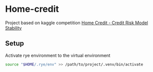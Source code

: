 # Home-credit
Project based on kaggle competition [Home Credit - Credit Risk Model Stability](https://www.kaggle.com/competitions/home-credit-credit-risk-model-stability/overview)


## Setup

Activate rye environment to the virtual environment

```bash
source "$HOME/.rye/env" >> /path/to/project/.venv/bin/activate
```
